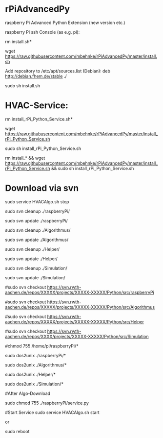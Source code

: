 # rPiAdvancedPy
raspberry Pi Advanced Python Extension (new version etc.)

raspberry Pi ssh Console (as e.g. pi):

rm install.sh*

wget https://raw.githubusercontent.com/mbehnke/rPiAdvancedPy/master/install.sh

Add repository to /etc/apt/sources.list (Debian):
deb http://debian.fhem.de/stable ./

sudo sh install.sh


# HVAC-Service:

rm install_rPi_Python_Service.sh*

wget https://raw.githubusercontent.com/mbehnke/rPiAdvancedPy/master/install_rPi_Python_Service.sh

sudo sh install_rPi_Python_Service.sh

rm install_* && wget https://raw.githubusercontent.com/mbehnke/rPiAdvancedPy/master/install_rPi_Python_Service.sh && sudo sh install_rPi_Python_Service.sh

# Download via svn

sudo service HVACAlgo.sh stop

sudo svn cleanup ./raspberryPi/

sudo svn update ./raspberryPi/

sudo svn cleanup ./Algorithmus/

sudo svn update ./Algorithmus/

sudo svn cleanup ./Helper/

sudo svn update ./Helper/

sudo svn cleanup ./Simulation/

sudo svn update ./Simulation/

#sudo svn checkout https://svn.rwth-aachen.de/repos/XXXXX/projects/XXXXX-XXXXX/Python/src/raspberryPi

#sudo svn checkout https://svn.rwth-aachen.de/repos/XXXXX/projects/XXXXX-XXXXX/Python/src/Algorithmus

#sudo svn checkout https://svn.rwth-aachen.de/repos/XXXXX/projects/XXXXX-XXXXX/Python/src/Helper

#sudo svn checkout https://svn.rwth-aachen.de/repos/XXXX/projects/XXXXX-XXXXX/Python/src/Simulation

#chmod 755 /home/pi/raspberryPi/*

sudo dos2unix ./raspberryPi/*

sudo dos2unix ./Algorithmus/*

sudo dos2unix ./Helper/*

sudo dos2unix ./Simulation/*


#After Algo-Download

sudo chmod 755 ./raspberryPi/service.py


#Start Service
sudo service HVACAlgo.sh start

or

sudo reboot
